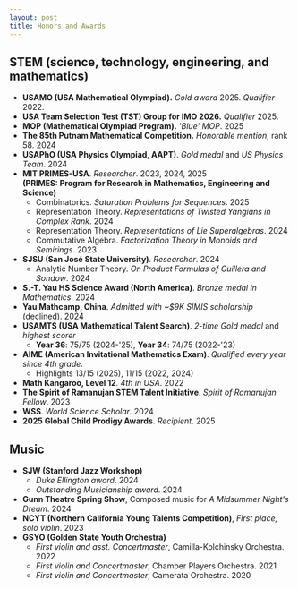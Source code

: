 ```yaml
---
layout: post
title: Honors and Awards
---
```


## STEM (science, technology, engineering, and mathematics)

- **USAMO (USA Mathematical Olympiad).** *Gold award* 2025. *Qualifier* 2022.
- **USA Team Selection Test (TST) Group for IMO 2026.** *Qualifier* 2025.
- **MOP (Mathematical Olympiad Program).** *'Blue' MOP*. 2025
- **The 85th Putnam Mathematical Competition.** *Honorable mention*, rank 58. 2024
- **USAPhO (USA Physics Olympiad, AAPT)**. *Gold medal* and *US Physics Team*. 2024
- **MIT PRIMES-USA**. *Researcher*. 2023, 2024, 2025 <br> **(PRIMES: Program for Research in Mathematics, Engineering and Science)**
  - Combinatorics. *Saturation Problems for Sequences*. 2025
  - Representation Theory. *Representations of Twisted Yangians in Complex Rank*. 2024
  - Representation Theory. *Representations of Lie Superalgebras*. 2024
  - Commutative Algebra. *Factorization Theory in Monoids and Semirings*. 2023
- **SJSU (San José State University)**. *Researcher*. 2024
  - Analytic Number Theory. *On Product Formulas of Guillera and Sondow*. 2024 
- **S.-T. Yau HS Science Award (North America)**. *Bronze medal in Mathematics*. 2024
- **Yau Mathcamp, China**. *Admitted with ~$9K SIMIS scholarship* (declined). 2024 
- **USAMTS (USA Mathematical Talent Search)**. *2-time Gold medal* and *highest scorer*
  - **Year 36**: 75/75 (2024-'25), **Year 34**: 74/75 (2022-'23)
- **AIME (American Invitational Mathematics Exam)**. *Qualified every year since 4th grade*.
  - Highlights 13/15 (2025), 11/15 (2022, 2024)
- **Math Kangaroo, Level 12**. *4th in USA*. 2022
- **The Spirit of Ramanujan STEM Talent Initiative**. *Spirit of Ramanujan Fellow*. 2023
- **WSS**. *World Science Scholar*. 2024
- **2025 Global Child Prodigy Awards**. *Recipient*. 2025

## Music

- **SJW (Stanford Jazz Workshop)**
  - *Duke Ellington award*. 2024
  - *Outstanding Musicianship award*. 2024
- **Gunn Theatre Spring Show**, Composed music for *A Midsummer Night's Dream*. 2024
- **NCYT (Northern California Young Talents Competition)**, *First place, solo violin*. 2023
- **GSYO (Golden State Youth Orchestra)**
  - *First violin and asst. Concertmaster*, Camilla-Kolchinsky Orchestra. 2022
  - *First violin and Concertmaster*, Chamber Players Orchestra. 2021
  - *First violin and Concertmaster*, Camerata Orchestra. 2020
